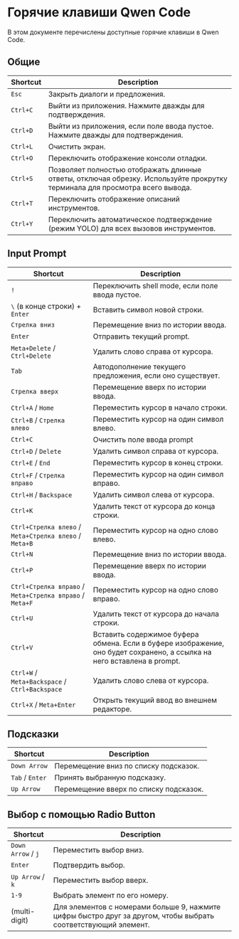 # Горячие клавиши Qwen Code

В этом документе перечислены доступные горячие клавиши в Qwen Code.

## Общие

| Shortcut | Description                                                                                                           |
| -------- | --------------------------------------------------------------------------------------------------------------------- |
| `Esc`    | Закрыть диалоги и предложения.                                                                                        |
| `Ctrl+C` | Выйти из приложения. Нажмите дважды для подтверждения.                                                                |
| `Ctrl+D` | Выйти из приложения, если поле ввода пустое. Нажмите дважды для подтверждения.                                        |
| `Ctrl+L` | Очистить экран.                                                                                                       |
| `Ctrl+O` | Переключить отображение консоли отладки.                                                                              |
| `Ctrl+S` | Позволяет полностью отображать длинные ответы, отключая обрезку. Используйте прокрутку терминала для просмотра всего вывода. |
| `Ctrl+T` | Переключить отображение описаний инструментов.                                                                        |
| `Ctrl+Y` | Переключить автоматическое подтверждение (режим YOLO) для всех вызовов инструментов.                                  |

## Input Prompt

| Shortcut                                           | Description                                                                                                                         |
| -------------------------------------------------- | ----------------------------------------------------------------------------------------------------------------------------------- |
| `!`                                                | Переключить shell mode, если поле ввода пустое.                                                                                     |
| `\` (в конце строки) + `Enter`                     | Вставить символ новой строки.                                                                                                       |
| `Стрелка вниз`                                     | Перемещение вниз по истории ввода.                                                                                                  |
| `Enter`                                            | Отправить текущий prompt.                                                                                                           |
| `Meta+Delete` / `Ctrl+Delete`                      | Удалить слово справа от курсора.                                                                                                    |
| `Tab`                                              | Автодополнение текущего предложения, если оно существует.                                                                           |
| `Стрелка вверх`                                    | Перемещение вверх по истории ввода.                                                                                                 |
| `Ctrl+A` / `Home`                                  | Переместить курсор в начало строки.                                                                                                |
| `Ctrl+B` / `Стрелка влево`                         | Переместить курсор на один символ влево.                                                                                            |
| `Ctrl+C`                                           | Очистить поле ввода prompt                                                                                                          |
| `Ctrl+D` / `Delete`                                | Удалить символ справа от курсора.                                                                                                   |
| `Ctrl+E` / `End`                                   | Переместить курсор в конец строки.                                                                                                  |
| `Ctrl+F` / `Стрелка вправо`                        | Переместить курсор на один символ вправо.                                                                                           |
| `Ctrl+H` / `Backspace`                             | Удалить символ слева от курсора.                                                                                                    |
| `Ctrl+K`                                           | Удалить текст от курсора до конца строки.                                                                                           |
| `Ctrl+Стрелка влево` / `Meta+Стрелка влево` / `Meta+B` | Переместить курсор на одно слово влево.                                                                                             |
| `Ctrl+N`                                           | Перемещение вниз по истории ввода.                                                                                                  |
| `Ctrl+P`                                           | Перемещение вверх по истории ввода.                                                                                                 |
| `Ctrl+Стрелка вправо` / `Meta+Стрелка вправо` / `Meta+F` | Переместить курсор на одно слово вправо.                                                                                            |
| `Ctrl+U`                                           | Удалить текст от курсора до начала строки.                                                                                          |
| `Ctrl+V`                                           | Вставить содержимое буфера обмена. Если в буфере изображение, оно будет сохранено, а ссылка на него вставлена в prompt.              |
| `Ctrl+W` / `Meta+Backspace` / `Ctrl+Backspace`     | Удалить слово слева от курсора.                                                                                                     |
| `Ctrl+X` / `Meta+Enter`                            | Открыть текущий ввод во внешнем редакторе.                                                                                          |

## Подсказки

| Shortcut        | Description                            |
| --------------- | -------------------------------------- |
| `Down Arrow`    | Перемещение вниз по списку подсказок. |
| `Tab` / `Enter` | Принять выбранную подсказку.        |
| `Up Arrow`      | Перемещение вверх по списку подсказок.   |

## Выбор с помощью Radio Button

| Shortcut           | Description                                                                                                   |
| ------------------ | ------------------------------------------------------------------------------------------------------------- |
| `Down Arrow` / `j` | Переместить выбор вниз.                                                                                          |
| `Enter`            | Подтвердить выбор.                                                                                            |
| `Up Arrow` / `k`   | Переместить выбор вверх.                                                                                            |
| `1-9`              | Выбрать элемент по его номеру.                                                                                 |
| (multi-digit)      | Для элементов с номерами больше 9, нажмите цифры быстро друг за другом, чтобы выбрать соответствующий элемент. |